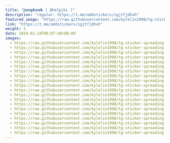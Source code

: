 ```yaml
---
title: "𝗷𝘂𝗻𝗴𝗸𝗼𝗼𝗸 [ @helpjki ]"
description: "regular: https://t.me/addstickers/igjtfjdhxh"
featured_image: "https://raw.githubusercontent.com/kylelin1998/tg-sticker-spreading-worldwide-images/main/img/ffd439e2-807e-4e99-b57b-d9cd1c837797.jpg"
link: "https://t.me/addstickers/igjtfjdhxh"
weight: 3
date: 2024-02-24T08:07:40+08:00
images:
  - https://raw.githubusercontent.com/kylelin1998/tg-sticker-spreading-worldwide-images/main/img/ffd439e2-807e-4e99-b57b-d9cd1c837797.jpg
  - https://raw.githubusercontent.com/kylelin1998/tg-sticker-spreading-worldwide-images/main/img/0942d7fc-ab87-4915-a5fa-73bb13162a65.jpg
  - https://raw.githubusercontent.com/kylelin1998/tg-sticker-spreading-worldwide-images/main/img/d1fdf6fb-bbe1-4856-8934-54c0a5e8ca67.jpg
  - https://raw.githubusercontent.com/kylelin1998/tg-sticker-spreading-worldwide-images/main/img/80e5fcb5-e758-410f-a3cd-e31142b1444a.jpg
  - https://raw.githubusercontent.com/kylelin1998/tg-sticker-spreading-worldwide-images/main/img/4445db7f-297b-46f3-bb84-6d62db7cf1f5.jpg
  - https://raw.githubusercontent.com/kylelin1998/tg-sticker-spreading-worldwide-images/main/img/295b2885-598b-4837-a628-df6754720295.jpg
  - https://raw.githubusercontent.com/kylelin1998/tg-sticker-spreading-worldwide-images/main/img/54914a2a-50d7-47b6-bae3-fd7b5546077e.jpg
  - https://raw.githubusercontent.com/kylelin1998/tg-sticker-spreading-worldwide-images/main/img/da9a3cec-fcfc-446c-815f-d37a7da3798d.jpg
  - https://raw.githubusercontent.com/kylelin1998/tg-sticker-spreading-worldwide-images/main/img/40b95a8f-7b00-476b-b3f8-b8226fe99698.jpg
  - https://raw.githubusercontent.com/kylelin1998/tg-sticker-spreading-worldwide-images/main/img/cf2a1172-775d-4de1-a11b-6ac7a68ba814.jpg
  - https://raw.githubusercontent.com/kylelin1998/tg-sticker-spreading-worldwide-images/main/img/654dd952-87e2-4c3e-b7e7-6a5abe27d307.jpg
  - https://raw.githubusercontent.com/kylelin1998/tg-sticker-spreading-worldwide-images/main/img/2f14e4e4-e177-4a3a-b325-1f437d7d1075.jpg
  - https://raw.githubusercontent.com/kylelin1998/tg-sticker-spreading-worldwide-images/main/img/6a247217-b55d-4172-9501-21924f3a96f0.jpg
  - https://raw.githubusercontent.com/kylelin1998/tg-sticker-spreading-worldwide-images/main/img/90459dc4-54c5-4057-89ca-c72798251db3.jpg
  - https://raw.githubusercontent.com/kylelin1998/tg-sticker-spreading-worldwide-images/main/img/8b95198b-bccc-48f3-b065-c2731bb2c796.jpg
  - https://raw.githubusercontent.com/kylelin1998/tg-sticker-spreading-worldwide-images/main/img/3876a0cd-d10b-4bbf-9d88-9d00e88e5e40.jpg
  - https://raw.githubusercontent.com/kylelin1998/tg-sticker-spreading-worldwide-images/main/img/40afa378-f461-4f49-869b-81533dca1287.jpg
  - https://raw.githubusercontent.com/kylelin1998/tg-sticker-spreading-worldwide-images/main/img/c26dd0b1-6802-48d1-b5b5-9cbd0800a38e.jpg
  - https://raw.githubusercontent.com/kylelin1998/tg-sticker-spreading-worldwide-images/main/img/6b8ab384-e325-44b7-8337-c400f59af448.jpg
  - https://raw.githubusercontent.com/kylelin1998/tg-sticker-spreading-worldwide-images/main/img/f905e6b9-cecd-4aff-b1a5-ca5bc51768ac.jpg
---
```

